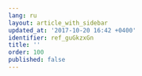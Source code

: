 ```yaml
---
lang: ru
layout: article_with_sidebar
updated_at: '2017-10-20 16:42 +0400'
identifier: ref_guGkzxGn
title: ''
order: 100
published: false
---
```

## 